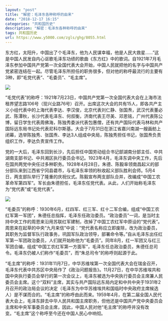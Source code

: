 ```yaml
---
layout: "post"
title: "解密：毛泽东各种称呼的由来"
date: "2018-12-17 16:15"
categories: "共和国历史"
description: "解密：毛泽东各种称呼的由来"
tags: 共和国历史
url: https://www.y5000.com/zgls/ghg/8055.html
---
```






东方红，太阳升，中国出了个毛泽东，他为人民谋幸福，他是人民大救星……”这是中国人民发自内心讴歌毛泽东功绩的歌曲《东方红》中的歌词。自1921年7月毛泽东参加中国共产党第一次全国代表大会开始，中国人民就把他的名字与中国共产党紧密连结在一起。尽管毛泽东所担任的职务很多，但对他的称呼最流行的主要有3种，即“毛党代表”、“毛委员”、“毛主席”。

![](https://img.y5000.com/uploads/allimg/161222/6-161222141123Y7.jpg)

“毛党代表”的称呼：1921年7月23日，中国共产党第一次全国代表大会在上海市法租界望志路106号（现兴业路76号）召开。出席这次大会的共有15人，即各共产主义小组代表中的上海代表李达、李汉俊，北京代表刘仁静、张国焘，武汉代表董必武、陈潭秋，长沙代表毛泽东、何叔衡，济南代表王尽美、邓恩铭，广州代表陈公博，留日学生代表周佛海，陈独秀委派代表包惠僧，还有共产国际代表马林和共产国际远东局书记处代表尼科尔斯基。大会于7月31日在浙江省嘉兴南湖一艘画舫上闭幕，选举陈独秀、张国焘、李达3人组成中央局，陈独秀担任书记，张国焘负责组织工作，李达负责宣传工作。

党的一大后，毛泽东回到长沙，先后担任中国劳动组合书记部湖南分部主任、中共湖南支部书记、中共湘区执行委员会书记。1923年4月，毛泽东调中央工作，先后在国共两党中央任过多种职务。1928年4月28日，朱德、陈毅率领南昌起义的部分部队来到江西省宁冈县砻市，与毛泽东率领的秋收起义部队胜利会师。5月4日，两支部队举行了隆重的庆祝仪式。陈毅宣布两支部队合并，改编成“中国工农革命军第四军”。军长由朱德担任，毛泽东任党代表。从此，人们开始称毛泽东为“党代表”或“毛党代表”。

![](https://img.y5000.com/uploads/allimg/161222/6-161222141146134.jpg)

“毛委员”的称呼：1930年6月，红四军、红三军、红十二军合编，组成“中国工农红军第一军团”，朱德任总指挥，毛泽东任政治委员。“政治委员”一词，是当时主持中央工作的周恩来沿用苏联红军建制，改掉了中国工农红军中原设的“党代表”。周恩来在起草的中央“九月来信”中说：“党代表名称应立即废除，改为政治委员，其职务为监督军队行政事务，巩固军队政治领导，部署命令等。”自从毛泽东出任红军第一军团政治委员，人们就开始称他为“毛委员”。同年8月，红一军团又与红三军团合编，组成“中国工农红军第一方面军”，毛泽东任总政治委员，朱德任总司令。毛泽东仍被人们称作“毛委员”，而“朱总司令”的称呼则起源于此。

“毛主席”的称呼：1931年11月7日，中华苏维埃第一次全国代表大会在瑞金召开，毛泽东代表中共苏区中央局作了《政治问题报告》。11月27日，在中华苏维埃共和国中央执行委员会举行的第一次会议上，毛泽东被选为中央执行委员会主席兼人民委员会主席。这个“双料”主席，其实与共产国际远东局内定和中共中央于1931年2月召开的政治局会议的决定（毛泽东为中华苏维埃共和国临时中央政府主席候选人）是不谋而合的。“毛主席”的称呼由此而来。1959年4月，在第二届全国人民代表大会上，毛泽东辞去中华人民共和国主席职务，但他还是中国共产党中央委员会主席和中央军事委员会主席，因此，中国人民对他“毛主席”的称呼并没有改变。“毛主席”这个称呼至今还在中国人民心中响彻。
